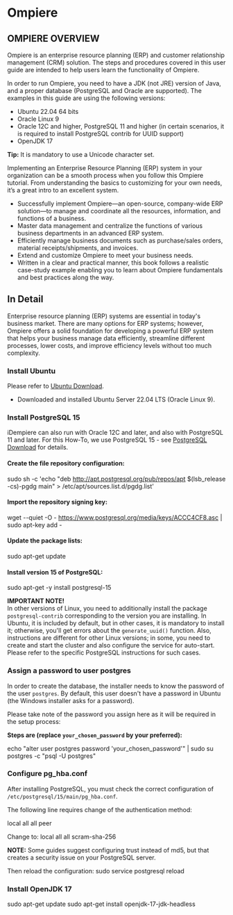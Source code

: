 # Ompiere

## OMPIERE OVERVIEW

Ompiere is an enterprise resource planning (ERP) and customer relationship management (CRM) solution. The steps and procedures covered in this user guide are intended to help users learn the functionality of Ompiere. 

In order to run Ompiere, you need to have a JDK (not JRE) version of Java, and a proper database (PostgreSQL and Oracle are supported). The examples in this guide are using the following versions:

- Ubuntu 22.04 64 bits
- Oracle Linux 9
- Oracle 12C and higher, PostgreSQL 11 and higher (in certain scenarios, it is required to install PostgreSQL contrib for UUID support)
- OpenJDK 17

**Tip:** It is mandatory to use a Unicode character set.

Implementing an Enterprise Resource Planning (ERP) system in your organization can be a smooth process when you follow this Ompiere tutorial. From understanding the basics to customizing for your own needs, it’s a great intro to an excellent system.

- Successfully implement Ompiere—an open-source, company-wide ERP solution—to manage and coordinate all the resources, information, and functions of a business.
- Master data management and centralize the functions of various business departments in an advanced ERP system.
- Efficiently manage business documents such as purchase/sales orders, material receipts/shipments, and invoices.
- Extend and customize Ompiere to meet your business needs.
- Written in a clear and practical manner, this book follows a realistic case-study example enabling you to learn about Ompiere fundamentals and best practices along the way.

## In Detail

Enterprise resource planning (ERP) systems are essential in today's business market. There are many options for ERP systems; however, Ompiere offers a solid foundation for developing a powerful ERP system that helps your business manage data efficiently, streamline different processes, lower costs, and improve efficiency levels without too much complexity.

### Install Ubuntu

Please refer to [Ubuntu Download](https://www.ubuntu.com/download).

- Downloaded and installed Ubuntu Server 22.04 LTS (Oracle Linux 9).

### Install PostgreSQL 15

iDempiere can also run with Oracle 12C and later, and also with PostgreSQL 11 and later. For this How-To, we use PostgreSQL 15 - see [PostgreSQL Download](https://www.postgresql.org/download/linux/ubuntu/) for details.

#### Create the file repository configuration:

sudo sh -c 'echo "deb http://apt.postgresql.org/pub/repos/apt $(lsb_release -cs)-pgdg main" > /etc/apt/sources.list.d/pgdg.list'

#### Import the repository signing key:

wget --quiet -O - https://www.postgresql.org/media/keys/ACCC4CF8.asc | sudo apt-key add -

#### Update the package lists:

sudo apt-get update

#### Install version 15 of PostgreSQL:

sudo apt-get -y install postgresql-15

**IMPORTANT NOTE!**  
In other versions of Linux, you need to additionally install the package `postgresql-contrib` corresponding to the version you are installing. In Ubuntu, it is included by default, but in other cases, it is mandatory to install it; otherwise, you'll get errors about the `generate_uuid()` function. Also, instructions are different for other Linux versions; in some, you need to create and start the cluster and also configure the service for auto-start. Please refer to the specific PostgreSQL instructions for such cases.

### Assign a password to user postgres

In order to create the database, the installer needs to know the password of the user `postgres`. By default, this user doesn't have a password in Ubuntu (the Windows installer asks for a password).

Please take note of the password you assign here as it will be required in the setup process:

**Steps are (replace `your_chosen_password` by your preferred):**

echo "alter user postgres password 'your_chosen_password'" | sudo su postgres -c "psql -U postgres"

### Configure pg_hba.conf

After installing PostgreSQL, you must check the correct configuration of `/etc/postgresql/15/main/pg_hba.conf`.

The following line requires change of the authentication method:

local   all             all                                     peer

Change to:
local   all             all                                     scram-sha-256

**NOTE:** Some guides suggest configuring trust instead of md5, but that creates a security issue on your PostgreSQL server.

Then reload the configuration:
sudo service postgresql reload

### Install OpenJDK 17

sudo apt-get update
sudo apt-get install openjdk-17-jdk-headless
